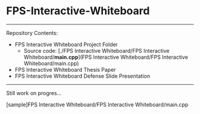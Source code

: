 # FPS-Interactive-Whiteboard
---
Repository Contents:
* FPS Interactive Whiteboard Project Folder
  * Source code: [./FPS Interactive Whiteboard/FPS Interactive Whiteboard/**main.cpp**](FPS Interactive Whiteboard/FPS Interactive Whiteboard/main.cpp)
* FPS Interactive Whiteboard Thesis Paper
* FPS Interactive Whiteboard Defense Slide Presentation
---
Still work on progres...

[sample]FPS Interactive Whiteboard/FPS Interactive Whiteboard/main.cpp
